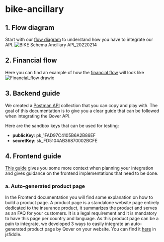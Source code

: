 # bike-ancillary

## 1. Flow diagram
Start with our [flow diagram](https://drive.google.com/file/d/1tiLWoqP_GxfrIRk0ueaLKTCn-qOGUBZm/view?usp=sharing) to understand how you have to integrate our API.
![BIKE Schema Ancillary API_20220214](https://user-images.githubusercontent.com/99665011/154225608-74b5c6e2-c993-4778-a665-59b853ea1bfa.png)

## 2. Financial flow
Here you can find an example of how the [financial flow](https://drive.google.com/file/d/18heqN0fItB3aWGxlLOC0XzuPPWQjN2SU/view?usp=sharing) will look like
![Financial_flow drawio](https://user-images.githubusercontent.com/99665011/154225476-c84e7beb-9217-43be-9e2b-a8e27a175459.png)

## 3. Backend guide
We created a [Postman API](https://documenter.getpostman.com/view/3410894/UVRBmkmm) collection that you can copy and play with. The goal of this documentation is to give you a clear guide that can be followed when integrating the Qover API. 

Here are the sandbox keys that can be used for testing:
* **publicKey**: pk_1FAD97C4105B6A2B86EF
* **secretKey**: sk_FD5104AB36870002BCFE 

## 4. Frontend guide
[This guide](https://drive.google.com/file/d/18B_3NknhP_Z00uEzdHlv5f4V-HVwzry3/view?usp=sharing) gives you some more context when planning your integration and gives guidance on the frontend implementations that need to be done. 

### a. Auto-generated product page ###
In the Frontend documentation you will find some explanation on how to build a product page. A product page is a standalone website page entirely dedicated to the insurance product, it summarizes the product and serves as an FAQ for your customers. It is a legal requirement and it is mandatory to have this page per country and language. As this product page can be a pain to integrate, we developed 3 ways to easily integrate an auto-generated product page by Qover on your website. You can find it [here](https://jsfiddle.net/harryqover/bx5go9fq/latest) in jsfiddle.
